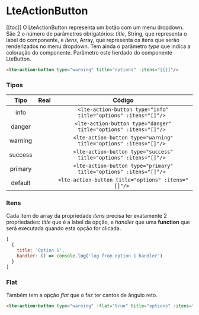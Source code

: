 # LteActionButton
[[toc]]
O LteActionButton representa um botão com um menu dropdown. São 2 o número de parâmetros obrigatórios: _title_, String, que representa o label do componente, e _itens_, Array, que representa os itens que serão renderizados no menu dropdown.
Tem ainda o parâmetro _type_ que indica a coloração do componente. Parâmetro este herdado do componente LteButton.

```html
<lte-action-button type="warning" title="options" :itens="[{}]"/>
``` 

<lte-action-button type="warning" title="options" :itens="[{title: 'test',handler: () => {}}, {title: 'test 2',handler: () => {}}]"/>

### Tipos

| Tipo          | Real                                              | Código |
|:-------------:|:-------------------------------------------------:|:-------:|
| info          | <lte-action-button type="info" title="options" :itens="[{title: 'test',handler: () => {}}, {title: 'test 2',handler: () => {}}]"/>  | ```<lte-action-button type="info" title="options" :itens="[]"/> ```|
| danger     | <lte-action-button type="danger" title="options" :itens="[{title: 'test',handler: () => {}}, {title: 'test 2',handler: () => {}}]"/>     | ```<lte-action-button type="danger" title="options" :itens="[]"/> ```| 
| warning | <lte-action-button type="warning" title="options" :itens="[{title: 'test',handler: () => {}}, {title: 'test 2',handler: () => {}}]"/>    | ```<lte-action-button type="warning" title="options" :itens="[]"/> ```|
| success| <lte-action-button type="success" title="options" :itens="[{title: 'test',handler: () => {}}, {title: 'test 2',handler: () => {}}]"/>    | ```<lte-action-button type="success" title="options" :itens="[]"/> ```|
| primary| <lte-action-button type="primary" title="options" :itens="[{title: 'test',handler: () => {}}, {title: 'test 2',handler: () => {}}]"/>     | ```<lte-action-button type="primary" title="options" :itens="[]"/> ```|
| default | <lte-action-button title="options" :itens="[{title: 'test',handler: () => {}}, {title: 'test 2',handler: () => {}}]"></lte-action-button>      | ```<lte-action-button title="options" :itens="[]"/> ```|

### Itens

Cada item do array da propriedade _itens_ precisa ter exatamente 2 propriedades: _title_ que é a label da opção, e _handler_ que uma **function** que será executada quando esta opção for clicada.

```javascript 1.6
[
  {
    title: 'Option 1',
    handler: () => console.log('log from option 1 handler')
  }
]
```

### Flat 

Também tem a opção _flat_ que o faz ter cantos de ângulo reto.

```html
<lte-action-button type="warning" :flat="true" title="options" :itens="[{}]"/>
``` 

<lte-action-button type="warning"  :flat="true"  title="options" :itens="[{title: 'test',handler: () => {}}, {title: 'test 2',handler: () => {}}]"/>
